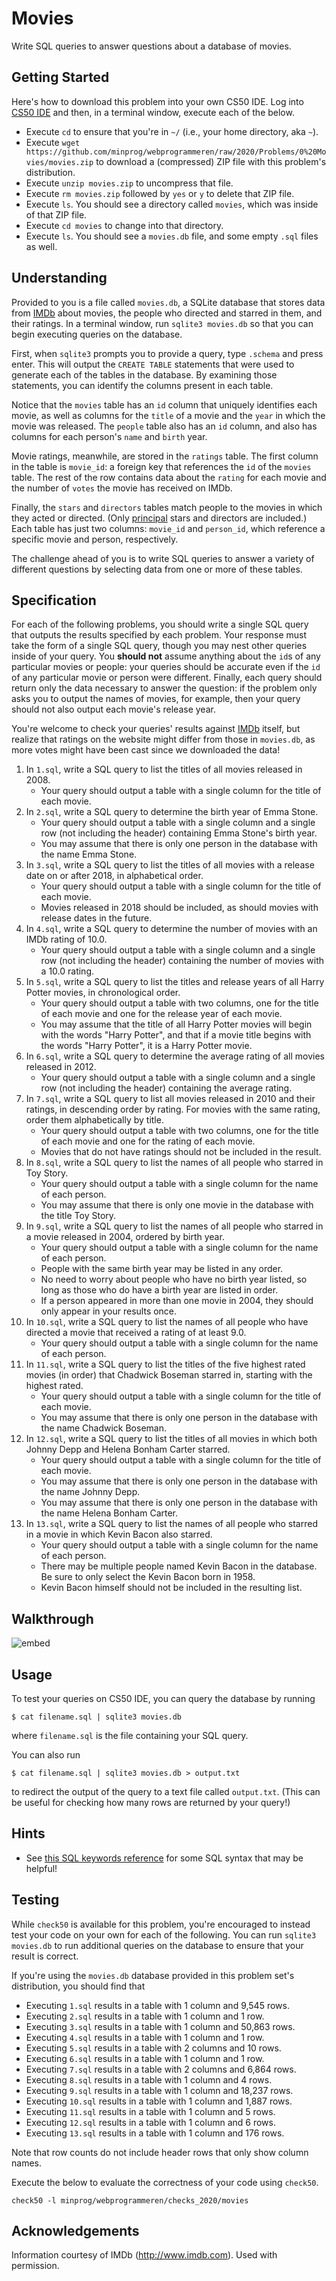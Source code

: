 # Movies

Write SQL queries to answer questions about a database of movies.

## Getting Started

Here's how to download this problem into your own CS50 IDE. Log into [CS50 IDE](https://ide.cs50.io/) and then, in a terminal window, execute each of the below.

* Execute `cd` to ensure that you're in `~/` (i.e., your home directory, aka `~`).
* Execute `wget https://github.com/minprog/webprogrammeren/raw/2020/Problems/0%20Movies/movies.zip` to download a (compressed) ZIP file with this problem's distribution.
* Execute `unzip movies.zip` to uncompress that file.
* Execute `rm movies.zip` followed by `yes` or `y` to delete that ZIP file.
* Execute `ls`. You should see a directory called `movies`, which was inside of that ZIP file.
* Execute `cd movies` to change into that directory.
* Execute `ls`. You should see a `movies.db` file, and some empty `.sql` files as well.

## Understanding

Provided to you is a file called `movies.db`, a SQLite database that stores data from [IMDb](https://www.imdb.com/) about movies, the people who directed and starred in them, and their ratings. In a terminal window, run `sqlite3 movies.db` so that you can begin executing queries on the database.

First, when `sqlite3` prompts you to provide a query, type `.schema` and press enter. This will output the `CREATE TABLE` statements that were used to generate each of the tables in the database. By examining those statements, you can identify the columns present in each table.

Notice that the `movies` table has an `id` column that uniquely identifies each movie, as well as columns for the `title` of a movie and the `year` in which the movie was released. The `people` table also has an `id` column, and also has columns for each person's `name` and `birth` year.

Movie ratings, meanwhile, are stored in the `ratings` table. The first column in the table is `movie_id`: a foreign key that references the `id` of the `movies` table. The rest of the row contains data about the `rating` for each movie and the number of `votes` the movie has received on IMDb.

Finally, the `stars` and `directors` tables match people to the movies in which they acted or directed. (Only [principal](https://www.imdb.com/interfaces/) stars and directors are included.) Each table has just two columns: `movie_id` and `person_id`, which reference a specific movie and person, respectively.

The challenge ahead of you is to write SQL queries to answer a variety of different questions by selecting data from one or more of these tables.

## Specification

For each of the following problems, you should write a single SQL query that outputs the results specified by each problem. Your response must take the form of a single SQL query, though you may nest other queries inside of your query. You **should not** assume anything about the `id`s of any particular movies or people: your queries should be accurate even if the `id` of any particular movie or person were different. Finally, each query should return only the data necessary to answer the question: if the problem only asks you to output the names of movies, for example, then your query should not also output each movie's release year.

You're welcome to check your queries' results against [IMDb](https://www.imdb.com/) itself, but realize that ratings on the website might differ from those in `movies.db`, as more votes might have been cast since we downloaded the data!

1. In `1.sql`, write a SQL query to list the titles of all movies released in 2008.
    * Your query should output a table with a single column for the title of each movie.
1. In `2.sql`, write a SQL query to determine the birth year of Emma Stone.
    * Your query should output a table with a single column and a single row (not including the header) containing Emma Stone's birth year.
    * You may assume that there is only one person in the database with the name Emma Stone.
1. In `3.sql`, write a SQL query to list the titles of all movies with a release date on or after 2018, in alphabetical order.
    * Your query should output a table with a single column for the title of each movie.
    * Movies released in 2018 should be included, as should movies with release dates in the future.
1. In `4.sql`, write a SQL query to determine the number of movies with an IMDb rating of 10.0.
    * Your query should output a table with a single column and a single row (not including the header) containing the number of movies with a 10.0 rating.
1. In `5.sql`, write a SQL query to list the titles and release years of all Harry Potter movies, in chronological order.
    * Your query should output a table with two columns, one for the title of each movie and one for the release year of each movie.
    * You may assume that the title of all Harry Potter movies will begin with the words "Harry Potter", and that if a movie title begins with the words "Harry Potter", it is a Harry Potter movie.
1. In `6.sql`, write a SQL query to determine the average rating of all movies released in 2012.
    * Your query should output a table with a single column and a single row (not including the header) containing the average rating.
1. In `7.sql`, write a SQL query to list all movies released in 2010 and their ratings, in descending order by rating. For movies with the same rating, order them alphabetically by title.
    * Your query should output a table with two columns, one for the title of each movie and one for the rating of each movie.
    * Movies that do not have ratings should not be included in the result.
1. In `8.sql`, write a SQL query to list the names of all people who starred in Toy Story.
    * Your query should output a table with a single column for the name of each person.
    * You may assume that there is only one movie in the database with the title Toy Story.
1. In `9.sql`, write a SQL query to list the names of all people who starred in a movie released in 2004, ordered by birth year.
    * Your query should output a table with a single column for the name of each person.
    * People with the same birth year may be listed in any order.
    * No need to worry about people who have no birth year listed, so long as those who do have a birth year are listed in order.
    * If a person appeared in more than one movie in 2004, they should only appear in your results once.
1. In `10.sql`, write a SQL query to list the names of all people who have directed a movie that received a rating of at least 9.0.
    * Your query should output a table with a single column for the name of each person.
1. In `11.sql`, write a SQL query to list the titles of the five highest rated movies (in order) that Chadwick Boseman starred in, starting with the highest rated.
    * Your query should output a table with a single column for the title of each movie.
    * You may assume that there is only one person in the database with the name Chadwick Boseman.
1. In `12.sql`, write a SQL query to list the titles of all movies in which both Johnny Depp and Helena Bonham Carter starred.
    * Your query should output a table with a single column for the title of each movie.
    * You may assume that there is only one person in the database with the name Johnny Depp.
    * You may assume that there is only one person in the database with the name Helena Bonham Carter.
1. In `13.sql`, write a SQL query to list the names of all people who starred in a movie in which Kevin Bacon also starred.
    * Your query should output a table with a single column for the name of each person.
    * There may be multiple people named Kevin Bacon in the database. Be sure to only select the Kevin Bacon born in 1958.
    * Kevin Bacon himself should not be included in the resulting list.

## Walkthrough

![embed](https://www.youtube.com/embed/v5_A3giDlQs)

## Usage

To test your queries on CS50 IDE, you can query the database by running

```
$ cat filename.sql | sqlite3 movies.db
```

where `filename.sql` is the file containing your SQL query.

You can also run

```
$ cat filename.sql | sqlite3 movies.db > output.txt
```

to redirect the output of the query to a text file called `output.txt`. (This can be useful for checking how many rows are returned by your query!)

## Hints

* See [this SQL keywords reference](https://www.w3schools.com/sql/sql_ref_keywords.asp) for some SQL syntax that may be helpful!

## Testing

While `check50` is available for this problem, you're encouraged to instead test your code on your own for each of the following. You can run `sqlite3 movies.db` to run additional queries on the database to ensure that your result is correct.

If you're using the `movies.db` database provided in this problem set's distribution, you should find that

* Executing `1.sql` results in a table with 1 column and 9,545 rows.
* Executing `2.sql` results in a table with 1 column and 1 row.
* Executing `3.sql` results in a table with 1 column and 50,863 rows.
* Executing `4.sql` results in a table with 1 column and 1 row.
* Executing `5.sql` results in a table with 2 columns and 10 rows.
* Executing `6.sql` results in a table with 1 column and 1 row.
* Executing `7.sql` results in a table with 2 columns and 6,864 rows.
* Executing `8.sql` results in a table with 1 column and 4 rows.
* Executing `9.sql` results in a table with 1 column and 18,237 rows.
* Executing `10.sql` results in a table with 1 column and 1,887 rows.
* Executing `11.sql` results in a table with 1 column and 5 rows.
* Executing `12.sql` results in a table with 1 column and 6 rows.
* Executing `13.sql` results in a table with 1 column and 176 rows.

Note that row counts do not include header rows that only show column names.

Execute the below to evaluate the correctness of your code using `check50`.

```
check50 -l minprog/webprogrammeren/checks_2020/movies
```

## Acknowledgements

Information courtesy of
IMDb
(<http://www.imdb.com>).
Used with permission.
